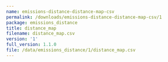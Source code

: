 ```yaml
---
name: emissions-distance-distance-map-csv
permalink: /downloads/emissions-distance-distance-map-csv/1
package: emissions_distance
title: distance_map
filename: distance_map.csv
version: '1'
full_version: 1.1.0
file: /data/emissions_distance/1/distance_map.csv
---
```

